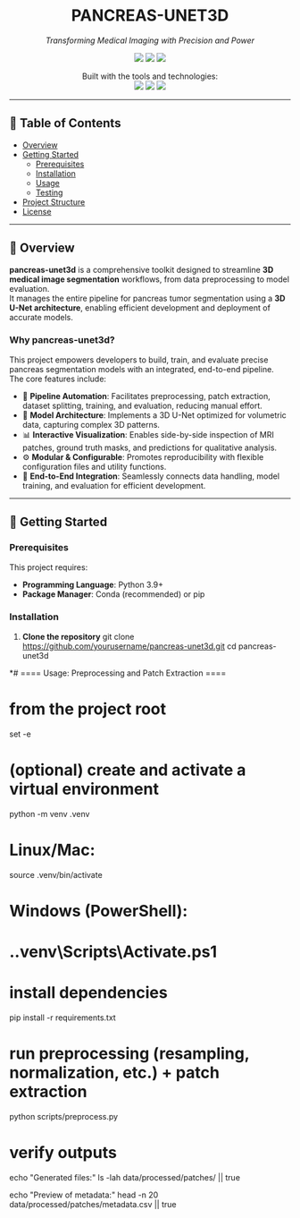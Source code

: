 <h1 align="center">PANCREAS-UNET3D</h1>

<p align="center">
  <em>Transforming Medical Imaging with Precision and Power</em>
</p>

<p align="center">
  <img src="https://img.shields.io/badge/last%20commit-today-brightgreen" />
  <img src="https://img.shields.io/badge/python-100%25-blue" />
  <img src="https://img.shields.io/badge/languages-1-lightgrey" />
</p>

<p align="center">
  Built with the tools and technologies:<br/>
  <img src="https://img.shields.io/badge/Markdown-black?logo=markdown" />
  <img src="https://img.shields.io/badge/Python-blue?logo=python" />
  <img src="https://img.shields.io/badge/YAML-red?logo=yaml" />
</p>

---

## 📑 Table of Contents
- [Overview](#overview)
- [Getting Started](#getting-started)
  - [Prerequisites](#prerequisites)
  - [Installation](#installation)
  - [Usage](#usage)
  - [Testing](#testing)
- [Project Structure](#project-structure)
- [License](#license)

---

## 📘 Overview

**pancreas-unet3d** is a comprehensive toolkit designed to streamline **3D medical image segmentation** workflows, from data preprocessing to model evaluation.  
It manages the entire pipeline for pancreas tumor segmentation using a **3D U-Net architecture**, enabling efficient development and deployment of accurate models.

### Why pancreas-unet3d?

This project empowers developers to build, train, and evaluate precise pancreas segmentation models with an integrated, end-to-end pipeline.  
The core features include:

- 🚀 **Pipeline Automation**: Facilitates preprocessing, patch extraction, dataset splitting, training, and evaluation, reducing manual effort.
- 🧠 **Model Architecture**: Implements a 3D U-Net optimized for volumetric data, capturing complex 3D patterns.
- 📊 **Interactive Visualization**: Enables side-by-side inspection of MRI patches, ground truth masks, and predictions for qualitative analysis.
- ⚙️ **Modular & Configurable**: Promotes reproducibility with flexible configuration files and utility functions.
- 🔗 **End-to-End Integration**: Seamlessly connects data handling, model training, and evaluation for efficient development.

---

## 🚀 Getting Started

### Prerequisites
This project requires:
- **Programming Language**: Python 3.9+
- **Package Manager**: Conda (recommended) or pip

### Installation

1. **Clone the repository**
git clone https://github.com/yourusername/pancreas-unet3d.git
cd pancreas-unet3d

*# ==== Usage: Preprocessing and Patch Extraction ====

# from the project root
set -e

# (optional) create and activate a virtual environment
python -m venv .venv
# Linux/Mac:
source .venv/bin/activate
# Windows (PowerShell):
# .\.venv\Scripts\Activate.ps1

# install dependencies
pip install -r requirements.txt

# run preprocessing (resampling, normalization, etc.) + patch extraction
python scripts/preprocess.py

# verify outputs
echo "Generated files:"
ls -lah data/processed/patches/ || true

echo "Preview of metadata:"
head -n 20 data/processed/patches/metadata.csv || true

